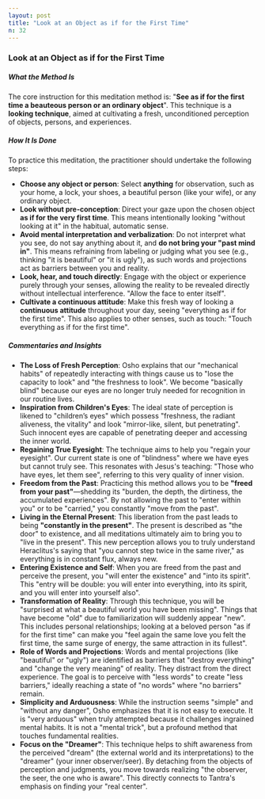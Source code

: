```yaml
---
layout: post
title: "Look at an Object as if for the First Time"
n: 32
---
```

### Look at an Object as if for the First Time

##### What the Method Is
The core instruction for this meditation method is: "**See as if for the first time a beauteous person or an ordinary object**". This technique is a **looking technique**, aimed at cultivating a fresh, unconditioned perception of objects, persons, and experiences.

##### How It Is Done
To practice this meditation, the practitioner should undertake the following steps:
*   **Choose any object or person**: Select **anything** for observation, such as your home, a lock, your shoes, a beautiful person (like your wife), or any ordinary object.
*   **Look without pre-conception**: Direct your gaze upon the chosen object **as if for the very first time**. This means intentionally looking "without looking at it" in the habitual, automatic sense.
*   **Avoid mental interpretation and verbalization**: Do not interpret what you see, do not say anything about it, and **do not bring your "past mind in"**. This means refraining from labeling or judging what you see (e.g., thinking "it is beautiful" or "it is ugly"), as such words and projections act as barriers between you and reality.
*   **Look, hear, and touch directly**: Engage with the object or experience purely through your senses, allowing the reality to be revealed directly without intellectual interference. "Allow the face to enter itself".
*   **Cultivate a continuous attitude**: Make this fresh way of looking a **continuous attitude** throughout your day, seeing "everything as if for the first time". This also applies to other senses, such as touch: "Touch everything as if for the first time".

##### Commentaries and Insights
*   **The Loss of Fresh Perception**: Osho explains that our "mechanical habits" of repeatedly interacting with things cause us to "lose the capacity to look" and "the freshness to look". We become "basically blind" because our eyes are no longer truly needed for recognition in our routine lives.
*   **Inspiration from Children's Eyes**: The ideal state of perception is likened to "children’s eyes" which possess "freshness, the radiant aliveness, the vitality" and look "mirror-like, silent, but penetrating". Such innocent eyes are capable of penetrating deeper and accessing the inner world.
*   **Regaining True Eyesight**: The technique aims to help you "regain your eyesight". Our current state is one of "blindness" where we have eyes but cannot truly see. This resonates with Jesus's teaching: "Those who have eyes, let them see", referring to this very quality of inner vision.
*   **Freedom from the Past**: Practicing this method allows you to be **"freed from your past"**—shedding its "burden, the depth, the dirtiness, the accumulated experiences". By not allowing the past to "enter within you" or to be "carried," you constantly "move from the past".
*   **Living in the Eternal Present**: This liberation from the past leads to being **"constantly in the present"**. The present is described as "the door" to existence, and all meditations ultimately aim to bring you to "live in the present". This new perception allows you to truly understand Heraclitus's saying that "you cannot step twice in the same river," as everything is in constant flux, always new.
*   **Entering Existence and Self**: When you are freed from the past and perceive the present, you "will enter the existence" and "into its spirit". This "entry will be double: you will enter into everything, into its spirit, and you will enter into yourself also".
*   **Transformation of Reality**: Through this technique, you will be "surprised at what a beautiful world you have been missing". Things that have become "old" due to familiarization will suddenly appear "new". This includes personal relationships; looking at a beloved person "as if for the first time" can make you "feel again the same love you felt the first time, the same surge of energy, the same attraction in its fullest".
*   **Role of Words and Projections**: Words and mental projections (like "beautiful" or "ugly") are identified as barriers that "destroy everything" and "change the very meaning" of reality. They distract from the direct experience. The goal is to perceive with "less words" to create "less barriers," ideally reaching a state of "no words" where "no barriers" remain.
*   **Simplicity and Arduousness**: While the instruction seems "simple" and "without any danger", Osho emphasizes that it is not easy to execute. It is "very arduous" when truly attempted because it challenges ingrained mental habits. It is not a "mental trick", but a profound method that touches fundamental realities.
*   **Focus on the "Dreamer"**: This technique helps to shift awareness from the perceived "dream" (the external world and its interpretations) to the "dreamer" (your inner observer/seer). By detaching from the objects of perception and judgments, you move towards realizing "the observer, the seer, the one who is aware". This directly connects to Tantra's emphasis on finding your "real center".
